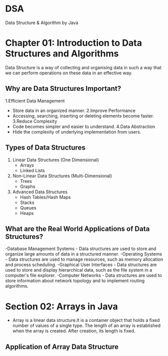 # DSA
Data Structure &amp; Algorithm by Java

# Chapter 01: Introduction to Data Structures and Algorithms
Data Structure is a way of collecting and organising data in such a way that we can perform operations on these data in an effective way.
## Why are Data Structures Important?
1.Efficient Data Management
- Store data in an organized manner.
2.Improve Performance
- Accessing, searching, inserting or deleting elements become faster.
3.Reduce Complexity
- Code becomes simpler and easier to understand.
4.Data Abstraction
- Hide the complexity of underlying implementation from users.

## Types of Data Structures
1. Linear Data Structures (One Dimensional)
   - Arrays
   - Linked Lists
2. Non-Linear Data Structures (Multi-Dimensional)
   - Trees
   - Graphs
3. Advanced Data Structures
   - Hash Tables/Hash Maps
   - Stacks
   - Queues
   - Heaps
## What are the Real World Applications of Data Structures?
-Database Management Systems - Data structures are used to store and organize large amounts of data in a structured manner.
-Operating Systems - Data structures are used to manage resources, such as memory allocation and process scheduling. 
-Graphical User Interfaces - Data structures are used to store and display hierarchical data, such as the file system in a computer's file explorer. 
-Computer Networks - Data structures are used to store information about network topology and to implement routing algorithms. 


# Section 02: Arrays in Java
- Array is a linear data structure.It is a container object that holds a fixed number of values of a single type. The length of an array is established when the array is created. After creation, its length is fixed.
## Application of Array Data Structure
